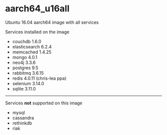 # aarch64_u16all
Ubuntu 16.04 aarch64 image with all services

Services installed on the image
- couchdb 1.6.0
- elasticsearch 6.2.4
- memcached 1.4.25
- mongo 4.0.1
- neo4j 3.3.6
- postgres 9.5
- rabbitmq 3.6.15
- redis 4.0.11 (chris-lea ppa)
- selenium 3.14.0
- sqlite 3.11.0


---

Services **not** supported on this image 
- mysql
- cassandra
- rethinkdb
- riak
